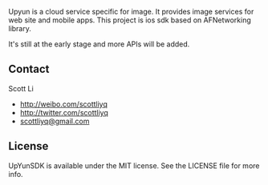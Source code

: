

Upyun is a cloud service specific for image. It provides image services for web site and mobile apps. This project is ios sdk based on AFNetworking library. 

It's still at the early stage and more APIs will be added.


## Contact

Scott Li

- http://weibo.com/scottliyq
- http://twitter.com/scottliyq
- scottliyq@gmail.com


## License

UpYunSDK is available under the MIT license. See the LICENSE file for more info.
